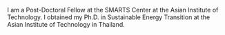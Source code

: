 I am a Post-Doctoral Fellow at the SMARTS Center at the Asian Institute of Technology. 
I obtained my Ph.D. in Sustainable Energy Transition at the Asian Institute of Technology in Thailand. 
